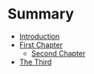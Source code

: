 # Summary

* [Introduction](README.md)
* [First Chapter](chapter1.md)
  * [Second Chapter](chapter2.md)
* [The Third](chapter3.md)

